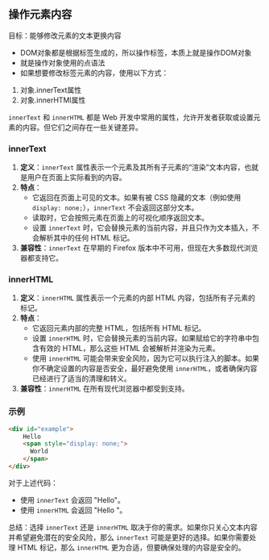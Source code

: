 ## 操作元素内容

目标：能够修改元素的文本更换内容

- DOM对象都是根据标签生成的，所以操作标签，本质上就是操作DOM对象
- 就是操作对象使用的点语法
- 如果想要修改标签元素的内容，使用以下方式：
1. 对象.innerText属性
2. 对象.innerHTMl属性


`innerText` 和 `innerHTML` 都是 Web 开发中常用的属性，允许开发者获取或设置元素的内容。但它们之间存在一些关键差异。

### innerText

1. **定义**：`innerText` 属性表示一个元素及其所有子元素的“渲染”文本内容，也就是用户在页面上实际看到的内容。
2. **特点**：
   - 它返回在页面上可见的文本。如果有被 CSS 隐藏的文本（例如使用 `display: none;`），`innerText` 不会返回这部分文本。
   - 读取时，它会按照元素在页面上的可视化顺序返回文本。
   - 设置 `innerText` 时，它会替换元素的当前内容，并且只作为文本插入，不会解析其中的任何 HTML 标记。
3. **兼容性**：`innerText` 在早期的 Firefox 版本中不可用，但现在大多数现代浏览器都支持它。

### innerHTML

1. **定义**：`innerHTML` 属性表示一个元素的内部 HTML 内容，包括所有子元素的标记。
2. **特点**：
   - 它返回元素内部的完整 HTML，包括所有 HTML 标记。
   - 设置 `innerHTML` 时，它会替换元素的当前内容。如果赋给它的字符串中包含有效的 HTML，那么这些 HTML 会被解析并渲染为元素。
   - 使用 `innerHTML` 可能会带来安全风险，因为它可以执行注入的脚本。如果你不确定设置的内容是否安全，最好避免使用 `innerHTML`，或者确保内容已经进行了适当的清理和转义。
3. **兼容性**：`innerHTML` 在所有现代浏览器中都受到支持。

### 示例

```html
<div id="example">
    Hello 
    <span style="display: none;">
      World
    </span>
</div>
```

对于上述代码：

- 使用 `innerText` 会返回 "Hello"。
- 使用 `innerHTML` 会返回 "Hello <span style='display: none;'>World</span>"。

总结：选择 `innerText` 还是 `innerHTML` 取决于你的需求。如果你只关心文本内容并希望避免潜在的安全风险，那么 `innerText` 可能是更好的选择。如果你需要处理 HTML 标记，那么 `innerHTML` 更为合适，但要确保处理的内容是安全的。